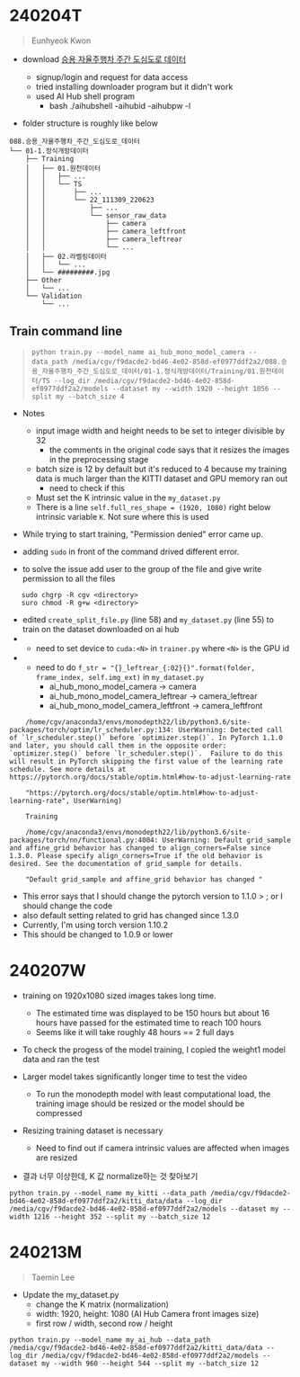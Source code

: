 # 240204T
> Eunhyeok Kwon

* download [승용 자율주행차 주간 도심도로 데이터](https://aihub.or.kr/aihubdata/data/view.do?currMenu=115&topMenu=100&dataSetSn=71621)
    * signup/login and request for data access
    * tried installing downloader program but it didn't work
    * used AI Hub shell program
        * bash ./aihubshell -aihubid <id> -aihubpw <pw> -l

* folder structure is roughly like below
```
088.승용_자율주행차_주간_도심도로_데이터
└── 01-1.정식개방데이터
    ├── Training
    │   ├── 01.원천데이터
    │   │   ├── ...
    │   │   └── TS
    │   │       ├── ...
    │   │       └── 22_111309_220623
    │   │           ├── ...
    │   │           └── sensor_raw_data
    │   │               ├── camera
    │   │               ├── camera_leftfront
    │   │               ├── camera_leftrear
    │   │               └── ...
    │   ├── 02.라벨링데이터
    │   │   └── ...
    │   └── #########.jpg
    ├── Other
    │   └── ...
    └── Validation
        └── ...
```

## Train command line

> `python train.py --model_name ai_hub_mono_model_camera --data_path /media/cgv/f9dacde2-bd46-4e02-858d-ef0977ddf2a2/088.승용_자율주행차_주간_도심도로_데이터/01-1.정식개방데이터/Training/01.원천데이터/TS --log_dir /media/cgv/f9dacde2-bd46-4e02-858d-ef0977ddf2a2/models --dataset my --width 1920 --height 1056 --split my --batch_size 4`

* Notes
    * input image width and height needs to be set to integer divisible by 32
        * the comments in the original code says that it resizes the images in the preprocessing stage
    * batch size is 12 by default but it's reduced to 4 because my training data is much larger than the KITTI dataset and GPU memory ran out
        * need to check if this 
    * Must set the K intrinsic value in the `my_dataset.py`
    * There is a line `self.full_res_shape = (1920, 1080)` right below intrinsic variable `K`. Not sure where this is used

 
 * While trying to start training, "Permission denied" error came up.
 * adding `sudo` in front of the command drived different error.
 * to solve the issue add user to the group of the file and give write permission to all the files
 ```
    sudo chgrp -R cgv <directory>
    suro chmod -R g+w <directory>
 ```

* edited `create_split_file.py` (line 58) and `my_dataset.py` (line 55) to train on the dataset downloaded on ai hub
* + need to set device to `cuda:<N>` in `trainer.py` where `<N>` is the GPU id
* + need to do `f_str = "{}_leftrear_{:02}{}".format(folder, frame_index, self.img_ext)` in `my_dataset.py`
    * ai_hub_mono_model_camera -> camera
    * ai_hub_mono_model_camera_leftrear -> camera_leftrear
    * ai_hub_mono_model_camera_leftfront -> camera_leftfront

```
    /home/cgv/anaconda3/envs/monodepth22/lib/python3.6/site-packages/torch/optim/lr_scheduler.py:134: UserWarning: Detected call of `lr_scheduler.step()` before `optimizer.step()`. In PyTorch 1.1.0 and later, you should call them in the opposite order: `optimizer.step()` before `lr_scheduler.step()`.  Failure to do this will result in PyTorch skipping the first value of the learning rate schedule. See more details at https://pytorch.org/docs/stable/optim.html#how-to-adjust-learning-rate
    
    "https://pytorch.org/docs/stable/optim.html#how-to-adjust-learning-rate", UserWarning)
    
    Training
    
    /home/cgv/anaconda3/envs/monodepth22/lib/python3.6/site-packages/torch/nn/functional.py:4004: UserWarning: Default grid_sample and affine_grid behavior has changed to align_corners=False since 1.3.0. Please specify align_corners=True if the old behavior is desired. See the documentation of grid_sample for details.
    
    "Default grid_sample and affine_grid behavior has changed "
```
* This error says that I should change the pytorch version to 1.1.0 > ; or I should change the code
* also default setting related to grid has changed since 1.3.0
* Currently, I'm using torch version 1.10.2
* This should be changed to 1.0.9 or lower



# 240207W

* training on 1920x1080 sized images takes long time.
    * The estimated time was displayed to be 150 hours but about 16 hours have passed for the estimated time to reach 100 hours
    * Seems like it will take roughly 48 hours == 2 full days

* To check the progess of the model training, I copied the weight1 model data and ran the test
* Larger model takes significantly longer time to test the video
    * To run the monodepth model with least computational load, the training image should be resized or the model should be compressed

* Resizing training dataset is necessary
    * Need to find out if camera intrinsic values are affected when images are resized


* 결과 너무 이상한데, K 값 normalize하는 것 찾아보기


`python train.py --model_name my_kitti --data_path /media/cgv/f9dacde2-bd46-4e02-858d-ef0977ddf2a2/kitti_data/data --log_dir /media/cgv/f9dacde2-bd46-4e02-858d-ef0977ddf2a2/models --dataset my --width 1216 --height 352 --split my --batch_size 12`

# 240213M
> Taemin Lee

* Update the my_dataset.py
    * change the K matrix (normalization)
    * width: 1920, height: 1080 (AI Hub Camera front images size)
    * first row / width, second row / height

`python train.py --model_name my_ai_hub --data_path /media/cgv/f9dacde2-bd46-4e02-858d-ef0977ddf2a2/kitti_data/data --log_dir /media/cgv/f9dacde2-bd46-4e02-858d-ef0977ddf2a2/models --dataset my --width 960 --height 544 --split my --batch_size 12`
